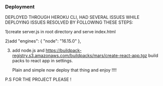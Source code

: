 

### Deployment

DEPLOYED THROUGH HEROKU CLI, HAD SEVERAL ISSUES WHILE DEPLOYING
ISSUES RESOLVED BY FOLLOWING THESE STEPS:

1)create server.js in root directory and serve index.html

2)add 
"engines": {
    "node": "16.15.0"
  },

3) add node.js and https://buildpack-registry.s3.amazonaws.com/buildpacks/mars/create-react-app.tgz
   build packs to react app in settings.
   
   
   Plain and simple now deploy that thing and enjoy !!!!

P.S FOR THE PROJECT PLEASE !
